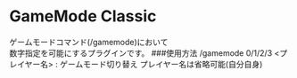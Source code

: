 # GameMode Classic
ゲームモードコマンド(/gamemode)において  
数字指定を可能にするプラグインです。
###使用方法
/gamemode 0/1/2/3 <プレイヤー名> : ゲームモード切り替え プレイヤー名は省略可能(自分自身)